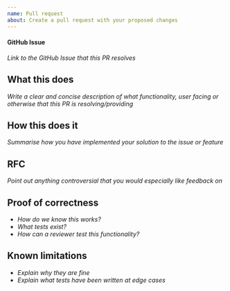 ```yaml
---
name: Pull request
about: Create a pull request with your proposed changes
---
```


#### GitHub Issue

_Link to the GitHub Issue that this PR resolves_

## What this does

_Write a clear and concise description of what functionality, user facing or otherwise that this PR is resolving/providing_

## How this does it

_Summarise how you have implemented your solution to the issue or feature_

## RFC

_Point out anything controversial that you would especially like feedback on_

## Proof of correctness

- _How do we know this works?_
- _What tests exist?_
- _How can a reviewer test this functionality?_

## Known limitations

- _Explain why they are fine_
- _Explain what tests have been written at edge cases_
